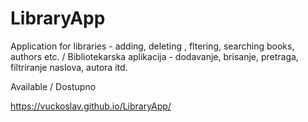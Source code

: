 # LibraryApp


Application for libraries - adding, deleting , fltering, searching books, authors etc.    /  Bibliotekarska aplikacija - dodavanje, brisanje, pretraga, filtriranje naslova, autora itd.

Available / Dostupno

 https://vuckoslav.github.io/LibraryApp/
